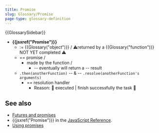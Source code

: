 ```yaml
---
title: Promise
slug: Glossary/Promise
page-type: glossary-definition
---
```


{{GlossarySidebar}}

* **{{jsxref("Promise")}}**
  * := {{Glossary("object")}} / ⚠️returned by a {{Glossary("function")}} NOT YET completed ⚠️
  * == promise / 
    * made by the function / 
      * -- eventually will return a -- result
  * `.then(anotherFunction)` -- & -- `.resolve(anotherFunction's arguments)`
    * == resolution handler
      * Reason: 🧠 executed | finish successfully the task 🧠

## See also

- [Futures and promises](https://en.wikipedia.org/wiki/Futures_and_promises)
- {{jsxref("Promise")}} in the [JavaScript Reference](/en-US/docs/Web/JavaScript/Reference).
- [Using promises](/en-US/docs/Web/JavaScript/Guide/Using_promises)

